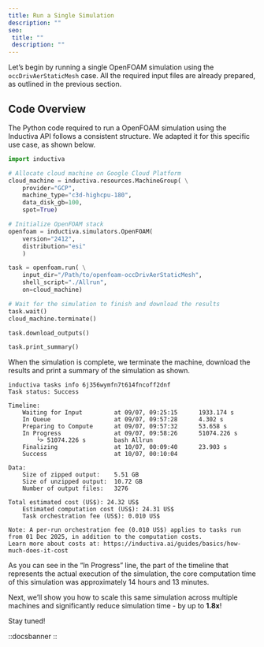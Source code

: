 ```yaml
---
title: Run a Single Simulation
description: ""
seo:
 title: ""
 description: ""
---
```


Let’s begin by running a single OpenFOAM simulation using the `occDrivAerStaticMesh` case.
All the required input files are already prepared, as outlined in the previous section.

## Code Overview
The Python code required to run a OpenFOAM simulation using the Inductiva API follows a consistent structure. We adapted it for this specific use case, as shown below.

```python
import inductiva

# Allocate cloud machine on Google Cloud Platform
cloud_machine = inductiva.resources.MachineGroup( \
    provider="GCP",
    machine_type="c3d-highcpu-180",
    data_disk_gb=100,
    spot=True)

# Initialize OpenFOAM stack
openfoam = inductiva.simulators.OpenFOAM(
    version="2412",
    distribution="esi"
    )

task = openfoam.run( \
    input_dir="/Path/to/openfoam-occDrivAerStaticMesh",
    shell_script="./Allrun",
    on=cloud_machine)

# Wait for the simulation to finish and download the results
task.wait()
cloud_machine.terminate()

task.download_outputs()

task.print_summary()
```

When the simulation is complete, we terminate the machine, download the results and print a summary of the simulation
as shown.

```
inductiva tasks info 6j356wymfn7t614fncoff2dnf
Task status: Success

Timeline:
	Waiting for Input         at 09/07, 09:25:15      1933.174 s
	In Queue                  at 09/07, 09:57:28      4.302 s
	Preparing to Compute      at 09/07, 09:57:32      53.658 s
	In Progress               at 09/07, 09:58:26      51074.226 s
		└> 51074.226 s        bash Allrun
	Finalizing                at 10/07, 00:09:40      23.903 s
	Success                   at 10/07, 00:10:04

Data:
	Size of zipped output:    5.51 GB
	Size of unzipped output:  10.72 GB
	Number of output files:   3276

Total estimated cost (US$): 24.32 US$
	Estimated computation cost (US$): 24.31 US$
	Task orchestration fee (US$): 0.010 US$

Note: A per-run orchestration fee (0.010 US$) applies to tasks run from 01 Dec 2025, in addition to the computation costs.
Learn more about costs at: https://inductiva.ai/guides/basics/how-much-does-it-cost
```

As you can see in the “In Progress” line, the part of the timeline that represents the actual execution of the simulation,
the core computation time of this simulation was approximately 14 hours and 13 minutes.

Next, we’ll show you how to scale this same simulation across multiple machines and significantly
reduce simulation time - by up to **1.8x**!

Stay tuned!

::docsbanner
::

